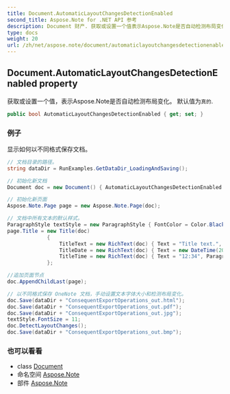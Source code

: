```yaml
---
title: Document.AutomaticLayoutChangesDetectionEnabled
second_title: Aspose.Note for .NET API 参考
description: Document 财产. 获取或设置一个值表示Aspose.Note是否自动检测布局变化 默认值为真的.
type: docs
weight: 20
url: /zh/net/aspose.note/document/automaticlayoutchangesdetectionenabled/
---
```

## Document.AutomaticLayoutChangesDetectionEnabled property

获取或设置一个值，表示Aspose.Note是否自动检测布局变化。 默认值为`真的`.

```csharp
public bool AutomaticLayoutChangesDetectionEnabled { get; set; }
```

### 例子

显示如何以不同格式保存文档。

```csharp
// 文档目录的路径。
string dataDir = RunExamples.GetDataDir_LoadingAndSaving();

// 初始化新文档
Document doc = new Document() { AutomaticLayoutChangesDetectionEnabled = false };

// 初始化新页面
Aspose.Note.Page page = new Aspose.Note.Page(doc);

// 文档中所有文本的默认样式。
ParagraphStyle textStyle = new ParagraphStyle { FontColor = Color.Black, FontName = "Arial", FontSize = 10 };
page.Title = new Title(doc)
             {
                 TitleText = new RichText(doc) { Text = "Title text.", ParagraphStyle = textStyle },
                 TitleDate = new RichText(doc) { Text = new DateTime(2011, 11, 11).ToString("D", CultureInfo.InvariantCulture), ParagraphStyle = textStyle },
                 TitleTime = new RichText(doc) { Text = "12:34", ParagraphStyle = textStyle }
             };

//追加页面节点
doc.AppendChildLast(page);

// 以不同格式保存 OneNote 文档，手动设置文本字体大小和检测布局变化。
doc.Save(dataDir + "ConsequentExportOperations_out.html");            
doc.Save(dataDir + "ConsequentExportOperations_out.pdf");            
doc.Save(dataDir + "ConsequentExportOperations_out.jpg");            
textStyle.FontSize = 11;           
doc.DetectLayoutChanges();            
doc.Save(dataDir + "ConsequentExportOperations_out.bmp");
```

### 也可以看看

* class [Document](../)
* 命名空间 [Aspose.Note](../../document/)
* 部件 [Aspose.Note](../../../)


